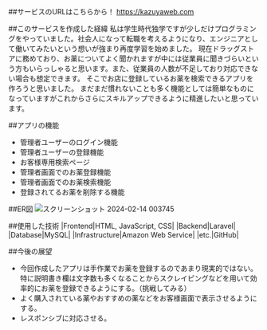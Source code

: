 

##サービスのURLはこちらから！
<a href="https://kazuyaweb.com">https://kazuyaweb.com</a>

##このサービスを作成した経緯
私は学生時代独学ですが少しだけプログラミングをやっていました。社会人になって転職を考えるようになり、エンジニアとして働いてみたいという想いが強まり再度学習を始めました。
現在ドラッグストアに務めており、お薬についてよく聞かれますが中には従業員に聞きづらいという方もいらっしゃると思います。また、従業員の人数が不足しており対応できない場合も想定できます。
そこでお店に登録しているお薬を検索できるアプリを作ろうと思いました。
まだまだ慣れないことも多く機能としては簡単なものになっていますがこれからさらにスキルアップできるように精進したいと思っています。

##アプリの機能
- 管理者ユーザーのログイン機能
- 管理者ユーザーの登録機能
- お客様専用検索ページ
- 管理者画面でのお薬登録機能
- 管理者画面でのお薬検索機能
- 登録されてるお薬を削除する機能

##ER図
![スクリーンショット 2024-02-14 003745](https://github.com/kazuya-13579/medicine_app/assets/145267956/9c55e1f3-1c13-4995-aa8b-4bafcdad3816)


##使用した技術
|Frontend|HTML, JavaScript, CSS|
|Backend|Laravel|
|Database|MySQL|
|Infrastructure|Amazon Web Service|
|etc.|GitHub|

##今後の展望
- 今回作成したアプリは手作業でお薬を登録するのであまり現実的ではない。特に説明書き欄は文字数も多くなることからスクレイピングなどを用いて効率的にお薬を登録できるようにする。（挑戦してみる）
- よく購入されている薬やおすすめの薬などをお客様画面で表示させるようにする。
- レスポンシブに対応させる。



